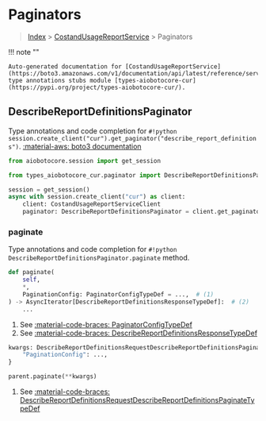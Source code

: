 # Paginators

> [Index](../README.md) > [CostandUsageReportService](./README.md) > Paginators

!!! note ""

    Auto-generated documentation for [CostandUsageReportService](https://boto3.amazonaws.com/v1/documentation/api/latest/reference/services/cur.html#CostandUsageReportService)
    type annotations stubs module [types-aiobotocore-cur](https://pypi.org/project/types-aiobotocore-cur/).

## DescribeReportDefinitionsPaginator

Type annotations and code completion for `#!python session.create_client("cur").get_paginator("describe_report_definitions")`.
[:material-aws: boto3 documentation](https://boto3.amazonaws.com/v1/documentation/api/latest/reference/services/cur.html#CostandUsageReportService.Paginator.DescribeReportDefinitions)

```python title="Usage example"
from aiobotocore.session import get_session

from types_aiobotocore_cur.paginator import DescribeReportDefinitionsPaginator

session = get_session()
async with session.create_client("cur") as client:
    client: CostandUsageReportServiceClient
    paginator: DescribeReportDefinitionsPaginator = client.get_paginator("describe_report_definitions")
```


### paginate

Type annotations and code completion for `#!python DescribeReportDefinitionsPaginator.paginate` method.

```python title="Method definition"
def paginate(
    self,
    *,
    PaginationConfig: PaginatorConfigTypeDef = ...,  # (1)
) -> AsyncIterator[DescribeReportDefinitionsResponseTypeDef]:  # (2)
    ...
```

1. See [:material-code-braces: PaginatorConfigTypeDef](./type_defs.md#paginatorconfigtypedef) 
2. See [:material-code-braces: DescribeReportDefinitionsResponseTypeDef](./type_defs.md#describereportdefinitionsresponsetypedef) 


```python title="Usage example with kwargs"
kwargs: DescribeReportDefinitionsRequestDescribeReportDefinitionsPaginateTypeDef = {  # (1)
    "PaginationConfig": ...,
}

parent.paginate(**kwargs)
```

1. See [:material-code-braces: DescribeReportDefinitionsRequestDescribeReportDefinitionsPaginateTypeDef](./type_defs.md#describereportdefinitionsrequestdescribereportdefinitionspaginatetypedef) 
